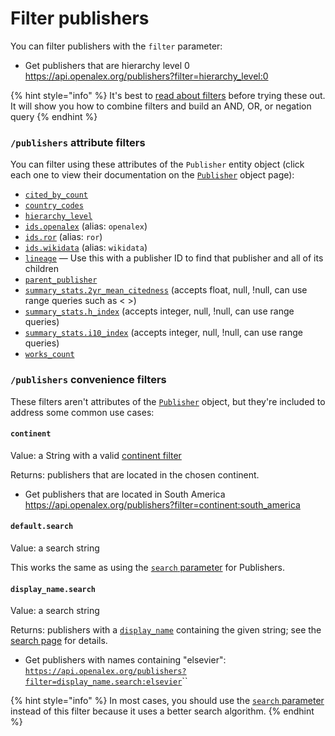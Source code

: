 # Filter publishers

You can filter publishers with the `filter` parameter:

*   Get publishers that are hierarchy level 0\
    <https://api.openalex.org/publishers?filter=hierarchy_level:0>

{% hint style="info" %}
It's best to [read about filters](../../how-to-use-the-api/get-lists-of-entities/filter-entity-lists.md) before trying these out. It will show you how to combine filters and build an AND, OR, or negation query
{% endhint %}

### `/publishers` attribute filters

You can filter using these attributes of the `Publisher` entity object (click each one to view their documentation on the [`Publisher`](publisher-object.md) object page):

*   [`cited_by_count`](publisher-object.md#cited_by_count)
*   [`country_codes`](publisher-object.md#country_codes)
*   [`hierarchy_level`](publisher-object.md#hierarchy_level)
*   [`ids.openalex`](publisher-object.md#ids) (alias: `openalex`)
*   [`ids.ror`](publisher-object.md#ids) (alias: `ror`)
*   [`ids.wikidata`](publisher-object.md#ids) (alias: `wikidata`)
*   [`lineage`](publisher-object.md#lineage) — Use this with a publisher ID to find that publisher and all of its children
*   [`parent_publisher`](publisher-object.md#parent_publisher)
*   [`summary_stats.2yr_mean_citedness`](publisher-object.md#summary_stats) (accepts float, null, !null, can use range queries such as < >)
*   [`summary_stats.h_index`](publisher-object.md#summary_stats) (accepts integer, null, !null, can use range queries)
*   [`summary_stats.i10_index`](publisher-object.md#summary_stats) (accepts integer, null, !null, can use range queries)
*   [`works_count`](publisher-object.md#works_count)

### `/publishers` convenience filters

These filters aren't attributes of the [`Publisher`](publisher-object.md) object, but they're included to address some common use cases:

#### `continent`

Value: a String with a valid [continent filter](../geo/continents.md#filter-by-continent)

Returns: publishers that are located in the chosen continent.

*   Get publishers that are located in South America\
    <https://api.openalex.org/publishers?filter=continent:south_america>

#### `default.search`

Value: a search string

This works the same as using the [`search` parameter](./search-publishers.md#search-publishers) for Publishers.

#### `display_name.search`

Value: a search string

Returns: publishers with a [`display_name`](publisher-object.md#display_name) containing the given string; see the [search page](search-publishers.md#search-a-specific-field) for details.

*   Get publishers with names containing "elsevier":\
    [`https://api.openalex.org/publishers?filter=display_name.search:elsevier`](https://api.openalex.org/publishers?filter=display_name.search:elsevier)\`\`

{% hint style="info" %}
In most cases, you should use the [`search` parameter](search-publishers.md) instead of this filter because it uses a better search algorithm.
{% endhint %}
